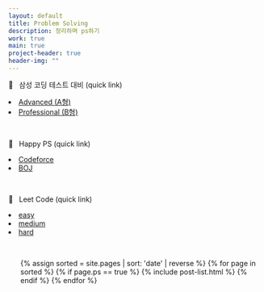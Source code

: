 ```yaml
---
layout: default
title: Problem Solving
description: 정리하며 ps하기
work: true
main: true
project-header: true
header-img: ""
---
```


<p class="second-label">
   <span class="label-emoji">
      &#128054;
   </span>
   &nbsp; 삼성 코딩 테스트 대비 (quick link)
</p>

<li>
 <a onclick = "this.nextSibling.style.display=(this.nextSibling.style.display=='none')?'block':'none';" href = "javascript:void(0)">
    Advanced (A형)
 </a><div style = "DISPLAY : none">
   <ul>
    <li><a href = "https://beenpow.github.io/ps/JONGMAN/">&nbsp;&nbsp;&nbsp; - 알고리즘 문제 해결 전략 (구종만 지음)</a></li>
    <li><a href = "https://beenpow.github.io/ps/FAILNOTE/">&nbsp;&nbsp;&nbsp; - 삼성 Fail Note with 실수모음집</a></li>
   </ul>
 </div>
</li>
<li>
 <a onclick = "this.nextSibling.style.display=(this.nextSibling.style.display=='none')?'block':'none';" href = "javascript:void(0)">
    Professional (B형)
 </a><div style = "DISPLAY : none">
   <ul>
    <li><a href = "https://beenpow.github.io/ps/PRO/">&nbsp;&nbsp;&nbsp; - 기본적인 자료 구조</a></li>
    <li><a href = "https://beenpow.github.io/ps/USACO/">&nbsp;&nbsp;&nbsp; - Usaco Silver 풀이</a></li>
   </ul>
 </div>
</li>

&nbsp;
<p class="second-label">
   <span class="label-emoji">
      &#128123;
   </span>
   &nbsp; Happy PS (quick link)
</p>


<li>
 <a onclick = "this.nextSibling.style.display=(this.nextSibling.style.display=='none')?'block':'none';" href = "javascript:void(0)">
    Codeforce
 </a><div style = "DISPLAY : none">
   <ul>
    <li><a href = "https://beenpow.github.io/ps/COFO/coforound/">&nbsp;&nbsp;&nbsp; - Codeforce round</a></li>
    <li><a href = "https://beenpow.github.io/ps/COFO/cofoeach/">&nbsp;&nbsp;&nbsp; - Codeforce 1000-1400</a></li>
   </ul>
 </div>
</li>
<li><a href = "https://beenpow.github.io/ps/BOJ/">BOJ</a></li>

&nbsp;
<p class="second-label">
   <span class="label-emoji">
      &#128123;
   </span>
   &nbsp; Leet Code (quick link)
</p>
<li><a href = "https://beenpow.github.io/ps/LEETCODE/EASY/">easy</a></li>
<li><a href = "https://beenpow.github.io/ps/LEETCODE/MEDIUM/">medium</a></li>
<li><a href = "https://beenpow.github.io/ps/LEETCODE/HARD/">hard</a></li>

&nbsp;
&nbsp;
&nbsp;

<ul class="catalogue">
{% assign sorted = site.pages | sort: 'date' | reverse %}
{% for page in sorted %}
{% if page.ps == true %}
{% include post-list.html %}
{% endif %}
{% endfor %}
</ul>
